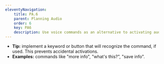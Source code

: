 ```yaml
---
eleventyNavigation:
    title: PA.6
    parent: Planning Audio
    order: 6
    key: PA6
    description: Use voice commands as an alternative to activating audios, as long as it does not interfere with the blind student's experience or interpretation.
---
```

- **Tip:** implement a keyword or button that will recognize the command, if used. This prevents accidental activations.
- **Examples:** commands like "more info", "what's this?", "save info".
